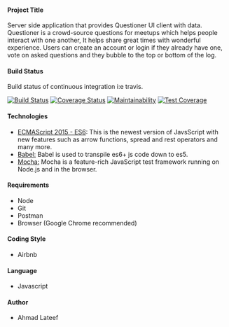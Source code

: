#### Project Title

Server side application that provides Questioner UI client with data.
Questioner is a crowd-source questions for meetups which helps people interact with one another, It helps share great times with wonderful experience.
Users can create an account or login if they already have one, vote on asked questions and they bubble to the top or bottom of the log.

#### Build Status

Build status of continuous integration i:e travis.

[![Build Status](https://travis-ci.org/Bluebird2000/questioner-api.svg?branch=develop)](https://travis-ci.org/Bluebird2000/questioner-api)
[![Coverage Status](https://coveralls.io/repos/github/Bluebird2000/questioner-api/badge.svg?branch=develop&cacheBuster=1)](https://coveralls.io/github/Bluebird2000/questioner-api?branch=develop)
[![Maintainability](https://api.codeclimate.com/v1/badges/b860b2923b24cbb6607b/maintainability)](https://codeclimate.com/github/Bluebird2000/questioner-api/maintainability)
[![Test Coverage](https://api.codeclimate.com/v1/badges/b860b2923b24cbb6607b/test_coverage)](https://codeclimate.com/github/Bluebird2000/questioner-api/test_coverage)

#### Technologies
 * [ECMAScript 2015 - ES6](http://es6-features.org/): This is the newest version of JavsScript with new features such as arrow functions, spread and rest operators and many more.
 * [Babel:](https://babeljs.io/)  Babel is used to transpile es6+ js code down to es5.
 * [Mocha:](https://mochajs.org/) Mocha is a feature-rich JavaScript test framework running on Node.js and in the browser.

#### Requirements
+ Node 
+ Git 
+ Postman
+ Browser (Google Chrome recommended)

#### Coding Style
- Airbnb 

#### Language
- Javascript

#### Author
- Ahmad Lateef